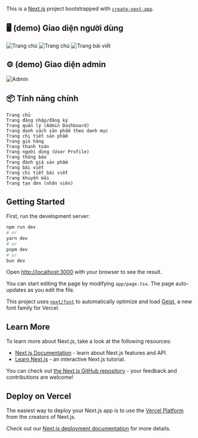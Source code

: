 This is a [Next.js](https://nextjs.org) project bootstrapped with [`create-next-app`](https://nextjs.org/docs/app/api-reference/cli/create-next-app).

## 🖥️ (demo) Giao diện người dùng

![Trang chủ](public/images/trang-chu-phan-duoi.png)
![Trang chủ](public/images/trang-chu-phan-tren.png)
![Trang bài viết](public/images/trang-bai-viet.png)

## ⚙️ (demo) Giao diện admin

![Admin](public/images/trang-quan-li-sach.png)

## 📦 Tính năng chính

    Trang chủ
    Trang đăng nhập/đăng ký
    Trang quản lý (Admin Dashboard)
    Trang danh sách sản phẩm theo danh mục
    Trang chi tiết sản phẩm
    Trang giỏ hàng
    Trang thanh toán
    Trang người dùng (User Profile)
    Trang thông báo
    Trang đánh giá sản phẩm
    Trang bài viết
    Trang chi tiết bài viết
    Trang khuyến mãi
    Trang tạo đơn (nhân viên)

## Getting Started

First, run the development server:

```bash
npm run dev
# or
yarn dev
# or
pnpm dev
# or
bun dev
```

Open [http://localhost:3000](http://localhost:3000) with your browser to see the result.

You can start editing the page by modifying `app/page.tsx`. The page auto-updates as you edit the file.

This project uses [`next/font`](https://nextjs.org/docs/app/building-your-application/optimizing/fonts) to automatically optimize and load [Geist](https://vercel.com/font), a new font family for Vercel.

## Learn More

To learn more about Next.js, take a look at the following resources:

- [Next.js Documentation](https://nextjs.org/docs) - learn about Next.js features and API.
- [Learn Next.js](https://nextjs.org/learn) - an interactive Next.js tutorial.

You can check out [the Next.js GitHub repository](https://github.com/vercel/next.js) - your feedback and contributions are welcome!

## Deploy on Vercel

The easiest way to deploy your Next.js app is to use the [Vercel Platform](https://vercel.com/new?utm_medium=default-template&filter=next.js&utm_source=create-next-app&utm_campaign=create-next-app-readme) from the creators of Next.js.

Check out our [Next.js deployment documentation](https://nextjs.org/docs/app/building-your-application/deploying) for more details.
